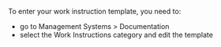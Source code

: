 To enter your work instruction template, you need to:

- go to Management Systems \> Documentation
- select the Work Instructions category and edit the template
